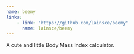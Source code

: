 ```yaml
---
name: beemy
links: 
    - link: "https://github.com/lainsce/beemy"
      name: lainsce/beemy
---
```

<p>A cute and little Body Mass Index calculator.</p>
